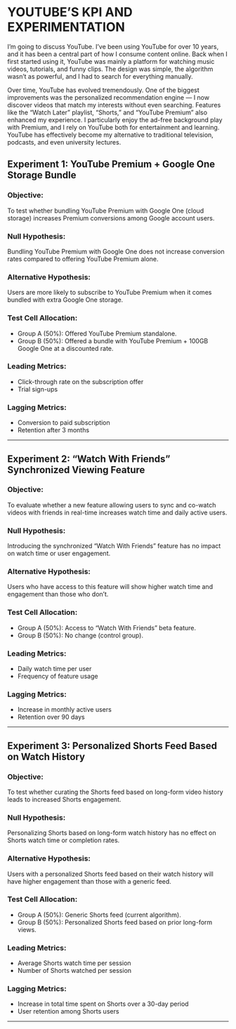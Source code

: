 # YOUTUBE’S KPI AND EXPERIMENTATION

I’m going to discuss YouTube. I’ve been using YouTube for over 10 years, and it has been a central part of how I consume content online. Back when I first started using it, YouTube was mainly a platform for watching music videos, tutorials, and funny clips. The design was simple, the algorithm wasn’t as powerful, and I had to search for everything manually.

Over time, YouTube has evolved tremendously. One of the biggest improvements was the personalized recommendation engine — I now discover videos that match my interests without even searching. Features like the “Watch Later” playlist, “Shorts,” and “YouTube Premium” also enhanced my experience. I particularly enjoy the ad-free background play with Premium, and I rely on YouTube both for entertainment and learning. YouTube has effectively become my alternative to traditional television, podcasts, and even university lectures.

## Experiment 1: YouTube Premium + Google One Storage Bundle
### Objective:
To test whether bundling YouTube Premium with Google One (cloud storage) increases Premium conversions among Google account users.

### Null Hypothesis:
Bundling YouTube Premium with Google One does not increase conversion rates compared to offering YouTube Premium alone.

### Alternative Hypothesis:
Users are more likely to subscribe to YouTube Premium when it comes bundled with extra Google One storage.

### Test Cell Allocation:
- Group A (50%): Offered YouTube Premium standalone.
- Group B (50%): Offered a bundle with YouTube Premium + 100GB Google One at a discounted rate.

### Leading Metrics:
- Click-through rate on the subscription offer
- Trial sign-ups

### Lagging Metrics:
- Conversion to paid subscription
- Retention after 3 months

---

## Experiment 2: “Watch With Friends” Synchronized Viewing Feature
### Objective:
To evaluate whether a new feature allowing users to sync and co-watch videos with friends in real-time increases watch time and daily active users.

### Null Hypothesis:
Introducing the synchronized “Watch With Friends” feature has no impact on watch time or user engagement.

### Alternative Hypothesis:
Users who have access to this feature will show higher watch time and engagement than those who don’t.

### Test Cell Allocation:
- Group A (50%): Access to “Watch With Friends” beta feature.
- Group B (50%): No change (control group).

### Leading Metrics:
- Daily watch time per user
- Frequency of feature usage

### Lagging Metrics:
- Increase in monthly active users
- Retention over 90 days

---

## Experiment 3: Personalized Shorts Feed Based on Watch History
### Objective:
To test whether curating the Shorts feed based on long-form video history leads to increased Shorts engagement.

### Null Hypothesis:
Personalizing Shorts based on long-form watch history has no effect on Shorts watch time or completion rates.

### Alternative Hypothesis:
Users with a personalized Shorts feed based on their watch history will have higher engagement than those with a generic feed.

### Test Cell Allocation:
- Group A (50%): Generic Shorts feed (current algorithm).
- Group B (50%): Personalized Shorts feed based on prior long-form views.

### Leading Metrics:
- Average Shorts watch time per session
- Number of Shorts watched per session

### Lagging Metrics:
- Increase in total time spent on Shorts over a 30-day period
- User retention among Shorts users

---
